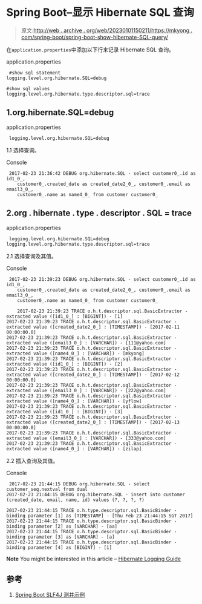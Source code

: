 # Spring Boot–显示 Hibernate SQL 查询

> 原文:[http://web . archive . org/web/20230101150211/https://mkyong . com/spring-boot/spring-boot-show-hibernate-SQL-query/](http://web.archive.org/web/20230101150211/https://mkyong.com/spring-boot/spring-boot-show-hibernate-sql-query/)

在`application.properties`中添加以下行来记录 Hibernate SQL 查询。

application.properties

```
 #show sql statement
logging.level.org.hibernate.SQL=debug

#show sql values
logging.level.org.hibernate.type.descriptor.sql=trace 
```

## 1.org.hibernate.SQL=debug

application.properties

```
 logging.level.org.hibernate.SQL=debug 
```

1.1 选择查询。

Console

```
 2017-02-23 21:36:42 DEBUG org.hibernate.SQL - select customer0_.id as id1_0_, 
	customer0_.created_date as created_date2_0_, customer0_.email as email3_0_, 
	customer0_.name as name4_0_ from customer customer0_ 
```

## 2.org . hibernate . type . descriptor . SQL = trace

application.properties

```
 logging.level.org.hibernate.SQL=debug
logging.level.org.hibernate.type.descriptor.sql=trace 
```

2.1 选择查询及其值。

Console

```
 2017-02-23 21:39:23 DEBUG org.hibernate.SQL - select customer0_.id as id1_0_, 
	customer0_.created_date as created_date2_0_, customer0_.email as email3_0_, 
	customer0_.name as name4_0_ from customer customer0_

	2017-02-23 21:39:23 TRACE o.h.t.descriptor.sql.BasicExtractor - extracted value ([id1_0_] : [BIGINT]) - [1]
2017-02-23 21:39:23 TRACE o.h.t.descriptor.sql.BasicExtractor - extracted value ([created_date2_0_] : [TIMESTAMP]) - [2017-02-11 00:00:00.0]
2017-02-23 21:39:23 TRACE o.h.t.descriptor.sql.BasicExtractor - extracted value ([email3_0_] : [VARCHAR]) - [111@yahoo.com]
2017-02-23 21:39:23 TRACE o.h.t.descriptor.sql.BasicExtractor - extracted value ([name4_0_] : [VARCHAR]) - [mkyong]
2017-02-23 21:39:23 TRACE o.h.t.descriptor.sql.BasicExtractor - extracted value ([id1_0_] : [BIGINT]) - [2]
2017-02-23 21:39:23 TRACE o.h.t.descriptor.sql.BasicExtractor - extracted value ([created_date2_0_] : [TIMESTAMP]) - [2017-02-12 00:00:00.0]
2017-02-23 21:39:23 TRACE o.h.t.descriptor.sql.BasicExtractor - extracted value ([email3_0_] : [VARCHAR]) - [222@yahoo.com]
2017-02-23 21:39:23 TRACE o.h.t.descriptor.sql.BasicExtractor - extracted value ([name4_0_] : [VARCHAR]) - [yflow]
2017-02-23 21:39:23 TRACE o.h.t.descriptor.sql.BasicExtractor - extracted value ([id1_0_] : [BIGINT]) - [3]
2017-02-23 21:39:23 TRACE o.h.t.descriptor.sql.BasicExtractor - extracted value ([created_date2_0_] : [TIMESTAMP]) - [2017-02-13 00:00:00.0]
2017-02-23 21:39:23 TRACE o.h.t.descriptor.sql.BasicExtractor - extracted value ([email3_0_] : [VARCHAR]) - [333@yahoo.com]
2017-02-23 21:39:23 TRACE o.h.t.descriptor.sql.BasicExtractor - extracted value ([name4_0_] : [VARCHAR]) - [zilap] 
```

2.2 插入查询及其值。

Console

```
 2017-02-23 21:44:15 DEBUG org.hibernate.SQL - select customer_seq.nextval from dual
2017-02-23 21:44:15 DEBUG org.hibernate.SQL - insert into customer (created_date, email, name, id) values (?, ?, ?, ?)

2017-02-23 21:44:15 TRACE o.h.type.descriptor.sql.BasicBinder - binding parameter [1] as [TIMESTAMP] - [Thu Feb 23 21:44:15 SGT 2017]
2017-02-23 21:44:15 TRACE o.h.type.descriptor.sql.BasicBinder - binding parameter [2] as [VARCHAR] - [aa]
2017-02-23 21:44:15 TRACE o.h.type.descriptor.sql.BasicBinder - binding parameter [3] as [VARCHAR] - [a]
2017-02-23 21:44:15 TRACE o.h.type.descriptor.sql.BasicBinder - binding parameter [4] as [BIGINT] - [1] 
```

**Note**
You might be interested in this article – [Hibernate Logging Guide](http://web.archive.org/web/20220930231922/http://docs.jboss.org/hibernate/orm/current/topical/html_single/logging/Logging.html)

## 参考

1.  [Spring Boot SLF4J 测井示例](http://web.archive.org/web/20220930231922/https://www.mkyong.com/spring-boot/spring-boot-slf4j-logging-example/)

<input type="hidden" id="mkyong-current-postId" value="14463">